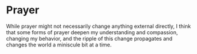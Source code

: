 # Prayer

While prayer might not necessarily change anything external directly, I think that some forms of prayer deepen my understanding and compassion, changing my behavior, and the ripple of this change propagates and changes the world a miniscule bit at a time.

